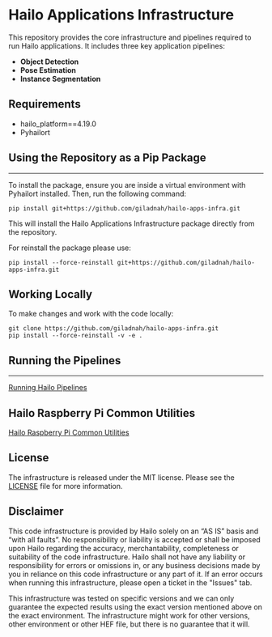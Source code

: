 # Hailo Applications Infrastructure

This repository provides the core infrastructure and pipelines required to run Hailo applications. It includes three key application pipelines:
- **Object Detection**
- **Pose Estimation**
- **Instance Segmentation**

Requirements
------------

- hailo_platform==4.19.0
- Pyhailort

## Using the Repository as a Pip Package
-----------------------------
To install the package, ensure you are inside a virtual environment with Pyhailort installed. Then, run the following command:
```shell script
pip install git+https://github.com/giladnah/hailo-apps-infra.git
```
This will install the Hailo Applications Infrastructure package directly from the repository.

For reinstall the package please use:
```shell script
pip install --force-reinstall git+https://github.com/giladnah/hailo-apps-infra.git
```

## Working Locally
To make changes and work with the code locally:
```shell script
git clone https://github.com/giladnah/hailo-apps-infra.git
pip install --force-reinstall -v -e .
```

## Running the Pipelines
--------------------
[Running Hailo Pipelines](https://github.com/giladnah/hailo-rpi5-examples/blob/main/doc/basic-pipelines.md)

## Hailo Raspberry Pi Common Utilities
[Hailo Raspberry Pi Common Utilities](doc/development_guide.md)

License
----------
The infrastructure is released under the MIT license. Please see the [LICENSE](LICENSE) file for more information.


Disclaimer
----------
This code infrastructure is provided by Hailo solely on an “AS IS” basis and “with all faults”. No responsibility or liability is accepted or shall be imposed upon Hailo regarding the accuracy, merchantability, completeness or suitability of the code infrastructure. Hailo shall not have any liability or responsibility for errors or omissions in, or any business decisions made by you in reliance on this code infrastructure or any part of it. If an error occurs when running this infrastructure, please open a ticket in the "Issues" tab.

This infrastructure was tested on specific versions and we can only guarantee the expected results using the exact version mentioned above on the exact environment. The infrastructure might work for other versions, other environment or other HEF file, but there is no guarantee that it will.